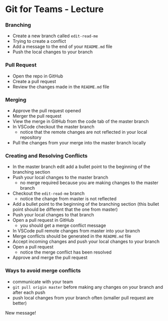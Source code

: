 # Git for Teams - Lecture

### Branching
* Create a new branch called `edit-read-me`
*  Trying to create a conflict
* Add a message to the end of your `README.md` file
* Push the local changes to your branch

### Pull Request
* Open the repo in GitHub
* Create a pull request
* Review the changes made in the `README.md` file

### Merging
* Approve the pull request opened
* Merger the pull request
* View the merge in GitHub from the code tab of the master branch
* In VSCode checkout the master branch
    * notice that the remote changes are not reflected in your local repository
* Pull the changes from your merge into the master branch locally

### Creating and Resolving Conflicts
* In the master branch edit add a bullet point to the beginning of the branching section
* Push your local changes to the master branch
    * no merge required because you are making changes to the master branch
* Checkout the `edit-read-me` branch
    * notice the change from master is not reflected
* Add a bullet point to the beginning of the branching section (this bullet point should be different that the one from master)
* Push your local changes to that branch
* Open a pull request in GitHub
    * you should get a merge conflict message
* In VSCode pull remote changes from master into your branch
* Merge conflicts should be generated in the `README.md` file
* Accept incoming changes and push your local changes to your branch
* Open a pull request
    * notice the merge conflict has been resolved
* Approve and merge the pull request

### Ways to avoid merge conflicts
* communicate with your team
* `git pull origin master` before making any changes on your branch and after each push
* push local changes from your branch often (smaller pull request are better) 

New message!